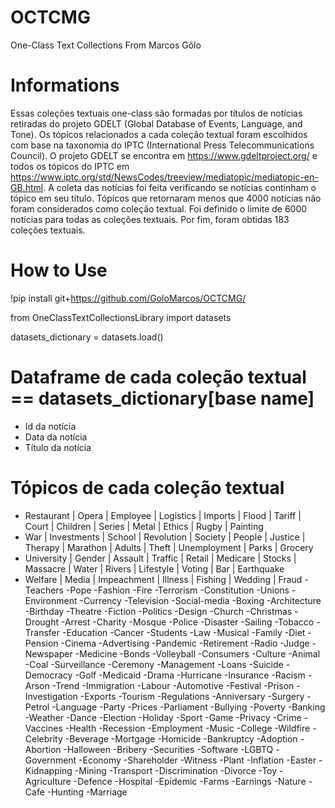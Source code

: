 # OCTCMG

One-Class Text Collections From Marcos Gôlo

# Informations

Essas coleções textuais one-class são formadas por títulos de notícias retiradas do projeto GDELT (Global Database of Events, Language, and Tone). Os tópicos relacionados a cada coleção textual foram escolhidos com base na taxonomia do IPTC (International Press Telecommunications Council). O projeto GDELT se encontra em https://www.gdeltproject.org/ e todos os tópicos do IPTC em https://www.iptc.org/std/NewsCodes/treeview/mediatopic/mediatopic-en-GB.html. A coleta das notícias foi feita verificando se notícias continham o tópico em seu título. Tópicos que retornaram menos que 4000 notícias não foram considerados como coleção textual. Foi definido o limite de 6000 notícias para todas as coleções textuais. Por fim, foram obtidas 183 coleções textuais. 

# How to Use

!pip install git+https://github.com/GoloMarcos/OCTCMG/

from OneClassTextCollectionsLibrary import datasets

datasets_dictionary = datasets.load()

# Dataframe de cada coleção textual == datasets_dictionary[base name]

- Id da notícia
- Data da notícia
- Título da notícia

# Tópicos de cada coleção textual

- Restaurant | Opera | Employee | Logistics | Imports | Flood | Tariff | Court | Children  | Series | Metal | Ethics | Rugby | Painting 
- War | Investments | School | Revolution | Society | People | Justice | Therapy | Marathon | Adults | Theft | Unemployment | Parks | Grocery 
- University | Gender | Assault | Traffic | Retail | Medicare | Stocks | Massacre | Water | Rivers | Lifestyle | Voting | Bar | Earthquake 
- Welfare | Media | Impeachment | Illness | Fishing | Wedding | Fraud 
-Teachers 
-Pope 
-Fashion 
-Fire 
-Terrorism 
-Constitution 
-Unions 
-Environment 
-Currency 
-Television 
-Social-media 
-Boxing 
-Architecture 
-Birthday 
-Theatre 
-Fiction 
-Politics 
-Design 
-Church 
-Christmas 
-Drought 
-Arrest 
-Charity 
-Mosque 
-Police 
-Disaster 
-Sailing 
-Tobacco 
-Transfer 
-Education 
-Cancer 
-Students 
-Law 
-Musical 
-Family 
-Diet 
-Pension 
-Cinema 
-Advertising 
-Pandemic 
-Retirement 
-Radio 
-Judge 
-Newspaper 
-Medicine 
-Bonds 
-Volleyball 
-Consumers 
-Culture 
-Animal 
-Coal 
-Surveillance 
-Ceremony 
-Management 
-Loans 
-Suicide 
-Democracy 
-Golf 
-Medicaid 
-Drama 
-Hurricane 
-Insurance 
-Racism 
-Arson 
-Trend 
-Immigration 
-Labour 
-Automotive 
-Festival 
-Prison 
-Investigation 
-Exports 
-Tourism 
-Regulations
-Anniversary 
-Surgery 
-Petrol 
-Language 
-Party 
-Prices 
-Parliament 
-Bullying 
-Poverty 
-Banking 
-Weather 
-Dance 
-Election 
-Holiday 
-Sport 
-Game 
-Privacy 
-Crime 
-Vaccines 
-Health 
-Recession 
-Employment 
-Music 
-College 
-Wildfire 
-Celebrity 
-Beverage 
-Mortgage 
-Homicide 
-Bankruptcy 
-Adoption 
-Abortion 
-Halloween 
-Bribery 
-Securities 
-Software 
-LGBTQ 
-Government 
-Economy 
-Shareholder 
-Witness 
-Plant 
-Inflation 
-Easter 
-Kidnapping 
-Mining 
-Transport 
-Discrimination 
-Divorce 
-Toy 
-Agriculture 
-Defence 
-Hospital 
-Epidemic 
-Farms 
-Earnings 
-Nature 
-Cafe 
-Hunting 
-Marriage
